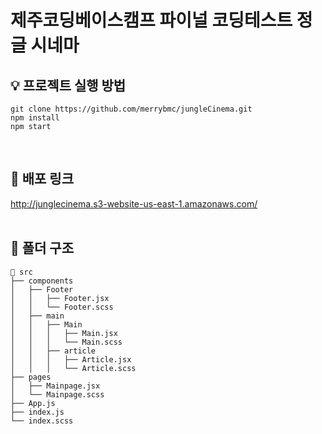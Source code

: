 <h1> 제주코딩베이스캠프 파이널 코딩테스트 정글 시네마 </h1>

## 💡 프로젝트 실행 방법

```
git clone https://github.com/merrybmc/jungleCinema.git
npm install
npm start
```
<br/>

## 📌 배포 링크
http://junglecinema.s3-website-us-east-1.amazonaws.com/
<br />
<br />

## 📜 폴더 구조
```
📄 src
├── components
│   ├── Footer
│   │   ├── Footer.jsx
│   │   └── Footer.scss
│   ├── main
│   │   ├── Main
│   │   │   ├── Main.jsx
│   │   │   └── Main.scss
│   │   ├── article
│   │   │   ├── Article.jsx
│   │   │   └── Article.scss
├── pages
│   ├── Mainpage.jsx
│   └── Mainpage.scss
├── App.js
├── index.js
└── index.scss
```
